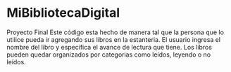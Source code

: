 # MiBibliotecaDigital
Proyecto Final 
Este código esta hecho de manera tal que la persona que lo utilice pueda ir agregando sus libros en la estanteria.
El usuario ingresa el nombre del libro y especifica el avance de lectura que tiene.
Los libros pueden quedar organizados por categorias como leídos, leyendo o no leídos.
